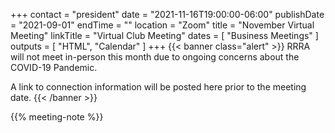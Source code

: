 +++
contact = "president"
date = "2021-11-16T19:00:00-06:00"
publishDate = "2021-09-01"
endTime = ""
location = "Zoom"
title = "November Virtual Meeting"
linkTitle = "Virtual Club Meeting"
dates = [ "Business Meetings" ]
outputs = [ "HTML", "Calendar" ]
+++
{{< banner class="alert" >}}
RRRA will not meet in-person this month due to ongoing concerns
about the COVID-19 Pandemic.

A link to connection information will be posted here prior to the meeting date.
{{< /banner >}}

{{% meeting-note %}}
